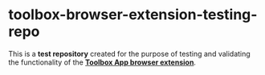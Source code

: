 # toolbox-browser-extension-testing-repo
This is a **test repository** created for the purpose of testing and validating the functionality of the [**Toolbox App browser extension**](https://github.com/JetBrains/toolbox-browser-extension).
